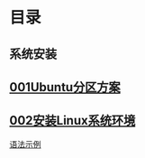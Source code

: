 # [](#header-1)目录
    

## [](#header-2)系统安装

[001Ubuntu分区方案](/article/UbuntuHardDiskPartition.md)
------

[002安装Linux系统环境](/article/SetupLinuxEnvironment.md)
------



[语法示例](example.md)


